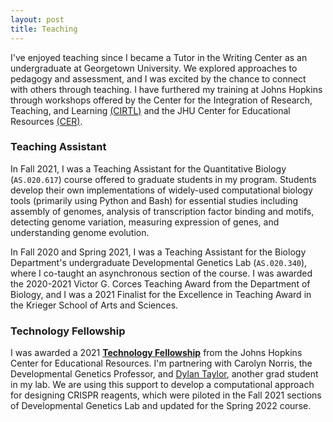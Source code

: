 ```yaml
---
layout: post
title: Teaching
---
```


I've enjoyed teaching since I became a Tutor in the Writing Center as an undergraduate at Georgetown University. We explored approaches to pedagogy and assessment, and I was excited by the chance to connect with others through teaching. I have furthered my training at Johns Hopkins through workshops offered by the Center for the Integration of Research, Teaching, and Learning [(CIRTL)](https://www.cirtl.net/) and the JHU Center for Educational Resources [(CER)](https://cer.jhu.edu/).

### Teaching Assistant 

In Fall 2021, I was a Teaching Assistant for the Quantitative Biology (`AS.020.617`) course offered to graduate students in my program. Students develop their own implementations of widely-used computational biology tools (primarily using Python and Bash) for essential studies including assembly of genomes, analysis of transcription factor binding and motifs, detecting genome variation, measuring expression of genes, and understanding genome evolution. 

In Fall 2020 and Spring 2021, I was a Teaching Assistant for the Biology Department's undergraduate Developmental Genetics Lab (`AS.020.340`), where I co-taught an asynchronous section of the course. I was awarded the 2020-2021 Victor G. Corces Teaching Award from the Department of Biology, and I was a 2021 Finalist for the Excellence in Teaching Award in the Krieger School of Arts and Sciences. 


### Technology Fellowship

I was awarded a 2021 **[Technology Fellowship](https://cer.jhu.edu/techfellows)** from the Johns Hopkins Center for Educational Resources. I'm partnering with Carolyn Norris, the Developmental Genetics Professor, and [Dylan Taylor](https://dtaylo95.github.io/), another grad student in my lab. We are using this support to develop a computational approach for designing CRISPR reagents, which were piloted in the Fall 2021 sections of Developmental Genetics Lab and updated for the Spring 2022 course. 

<br />


